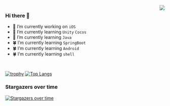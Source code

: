 <img align="right" src="https://github-readme-stats.vercel.app/api?username=guojunliu&count_private&show_icons=true&theme=radical&bg_color=DEG,DD5744,834687&title_color=ffffff&text_color=ffffff" />

### Hi there 👋

- 🔭 I’m currently working on `iOS`
- 🌱 I’m currently learning `Unity` `Cocos`
- 🌿 I’m currently learning `Java` 
- 🍀 I’m currently learning `SpringBoot` 
- 🍀 I’m currently learning `Android`
- 🍀 I’m currently learning `shell`

<br>



[![trophy](https://github-profile-trophy.vercel.app/?username=guojunliu&column=4&margin-w=30&margin-h=15)](https://github.com/ryo-ma/github-profile-trophy)
[![Top Langs](https://github-readme-stats.vercel.app/api/top-langs/?username=guojunliu&layout=compact)](https://github.com/muwoo/github-readme-stats)


### Stargazers over time

[![Stargazers over time](https://starchart.cc/guojunliu/XYUUID.svg)](https://starchart.cc/guojunliu/XYUUID)
